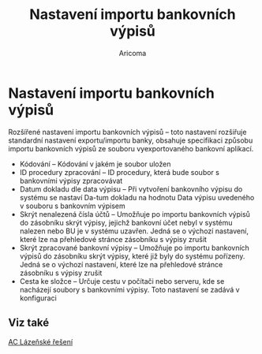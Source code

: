 ﻿---
    title: "Nastavení importu bankovních výpisů"
    author: Aricoma
    ms.date: 04/30/2018
    ms.topic: article
    ms.prod: dynamics-nav-2017
    ms.contentlocale: cs-cz
    ms.lasthandoff: 04/30/2018
---

# Nastavení importu bankovních výpisů
Rozšířené nastavení importu bankovních výpisů – toto nastavení rozšiřuje standardní nastavení exportu/importu banky, obsahuje specifikaci způsobu importu bankovních výpisů ze souboru vyexportovaného bankovní aplikací. 

-	Kódování – Kódování v jakém je soubor uložen
-	ID procedury zpracování – ID procedury, která bude soubor s bankovními výpisy zpracovávat
-	Datum dokladu dle data výpisu – Při vytvoření bankovního výpisu do systému se nastaví Da-tum dokladu na hodnotu Data výpisu uvedeného v souboru s bankovním výpisem
-	Skrýt nenalezená čísla účtů – Umožňuje po importu bankovních výpisů do zásobníku skrýt výpisy, jejichž bankovní účet nebyl v systému nalezen nebo BU je v systému uzavřen. Jedná se o výchozí nastavení, které lze na přehledové stránce zásobníku s výpisy zrušit
-	Skrýt zpracované bankovní výpisy – Umožňuje po importu bankovních výpisů do zásobníku skrýt výpisy, které již byly do systému pořízeny. Jedná se o výchozí nastavení, které lze na přehledové stránce zásobníku s výpisy zrušit
-	Cesta ke složce – Určuje cestu v počítači nebo serveru, kde se nacházejí soubory s bankovními výpisy. Toto nastavení se zadává v konfiguraci 

## <a name="see-also"></a>Viz také
[AC Lázeňské řešení](spa-solution.md)